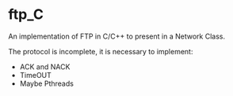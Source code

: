 # ftp_C
An implementation of FTP in C/C++ to present in a Network Class.

The protocol is incomplete, it is necessary to implement:
- ACK and NACK
- TimeOUT
- Maybe Pthreads

